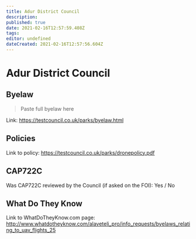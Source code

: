 ```yaml
---
title: Adur District Council
description: 
published: true
date: 2021-02-16T12:57:59.408Z
tags: 
editor: undefined
dateCreated: 2021-02-16T12:57:56.604Z
---
```


# Adur District Council


## Byelaw
> Paste full byelaw here

Link:
https://testcouncil.co.uk/parks/byelaw.html

## Policies
Link to policy:
https://testcouncil.co.uk/parks/dronepolicy.pdf

## CAP722C

Was CAP722C reviewed by the Council (if asked on the FOI): Yes / No

## What Do They Know

Link to WhatDoTheyKnow.com page:
http://www.whatdotheyknow.com/alaveteli_pro/info_requests/byelaws_relating_to_uav_flights_25

